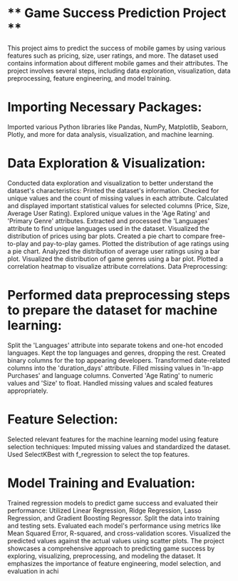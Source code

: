 
# ** Game Success Prediction Project **

This project aims to predict the success of mobile games by using various features such as pricing, size, user ratings, and more. The dataset used contains information about different mobile games and their attributes. The project involves several steps, including data exploration, visualization, data preprocessing, feature engineering, and model training.

# Importing Necessary Packages:
Imported various Python libraries like Pandas, NumPy, Matplotlib, Seaborn, Plotly, and more for data analysis, visualization, and machine learning.

# Data Exploration & Visualization:
Conducted data exploration and visualization to better understand the dataset's characteristics:
Printed the dataset's information.
Checked for unique values and the count of missing values in each attribute.
Calculated and displayed important statistical values for selected columns (Price, Size, Average User Rating).
Explored unique values in the 'Age Rating' and 'Primary Genre' attributes.
Extracted and processed the 'Languages' attribute to find unique languages used in the dataset.
Visualized the distribution of prices using bar plots.
Created a pie chart to compare free-to-play and pay-to-play games.
Plotted the distribution of age ratings using a pie chart.
Analyzed the distribution of average user ratings using a bar plot.
Visualized the distribution of game genres using a bar plot.
Plotted a correlation heatmap to visualize attribute correlations.
Data Preprocessing:
# Performed data preprocessing steps to prepare the dataset for machine learning:
Split the 'Languages' attribute into separate tokens and one-hot encoded languages.
Kept the top languages and genres, dropping the rest.
Created binary columns for the top appearing developers.
Transformed date-related columns into the 'duration_days' attribute.
Filled missing values in 'In-app Purchases' and language columns.
Converted 'Age Rating' to numeric values and 'Size' to float.
Handled missing values and scaled features appropriately.
# Feature Selection:
Selected relevant features for the machine learning model using feature selection techniques:
Imputed missing values and standardized the dataset.
Used SelectKBest with f_regression to select the top features.

# Model Training and Evaluation:
Trained regression models to predict game success and evaluated their performance:
Utilized Linear Regression, Ridge Regression, Lasso Regression, and Gradient Boosting Regressor.
Split the data into training and testing sets.
Evaluated each model's performance using metrics like Mean Squared Error, R-squared, and cross-validation scores.
Visualized the predicted values against the actual values using scatter plots.
The project showcases a comprehensive approach to predicting game success by exploring, visualizing, preprocessing, and modeling the dataset. It emphasizes the importance of feature engineering, model selection, and evaluation in achi
